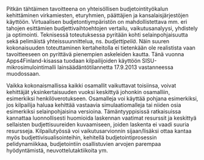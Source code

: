 Pitkän tähtäimen tavoitteena on yhteisöllisen budjetointityökalun kehittäminen
virkamiesten, eturyhmien, päättäjien ja kansalaisjärjestöjen käyttöön.
Virtuaalisen budjetontiympäristön on mahdollistettava mm. eri tahojen
esittämien budjettivaihtoehtojen vertailu, vaikutusanalyysi, yhdistely ja
optimointi. Teknisessä toteutuksessa pyritään kohti selainpohjaisuutta sekä
pelimäistä yhteissuunnittelua, ns. _budjettipeliä_. Näin suuren kokonaisuuden
toteuttaminen kertaheitolla ei tietenkään ole realistista vaan tavoitteeseen
on pyrittävä pienempien askeleiden kautta. Tänä vuonna Apps4Finland-kisassa
tuodaan kilpailijoiden käyttöön SISU-mikrosimulointimalli lainsäädäntötilannetta
17.9.2013 vastanneessa muodossaan.

Vaikka kokonaismallissa kaikki osamallit vaikuttavat toisiinsa, voivat kehittäjät
yksinkertaisuuden vuoksi keskittyä johonkin osamalliin, esimerkiksi henkilöverotukseen.
Osamalleja voi käyttää pohjana esimerkiksi,
jos kilpailija haluaa kehittää vastaavia simulaatiomalleja tai niiden osia
esimerkiksi selainpohjaisina versioina. Tämäntyyppisissä ratkaisuissa kannattaa
luonnollisesti huomioida laskennan vaatimat resurssit ja keskittyä sellaisten
budjettisuureiden kuvaamiseen, joiden laskenta ei vaadi suuria resursseja.
Kilpailutyössä voi vaikutusarvionnin sijaan/lisäksi ottaa kantaa myös
budjettivisualisointeihin, kehitellä budjetointiprosessin pelidynamiikkaa,
budjetointiin osallistuvien arvojen parempaa hyödyntämistä,
neuvottelutaktiikoita ym.
